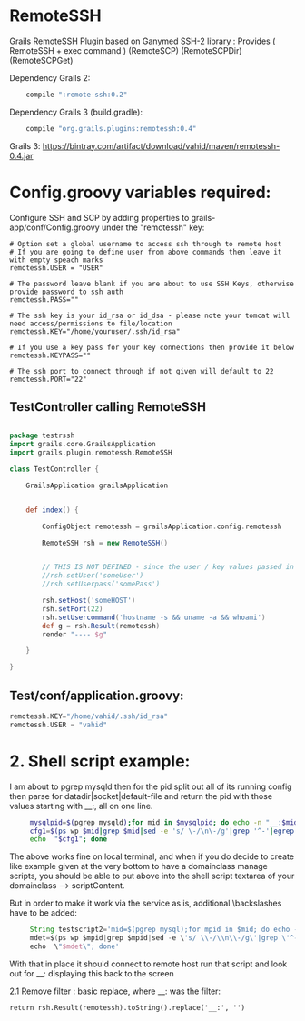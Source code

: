 RemoteSSH
=========

Grails RemoteSSH Plugin based on Ganymed SSH-2 library : Provides ( RemoteSSH + exec command ) (RemoteSCP) (RemoteSCPDir) (RemoteSCPGet)


Dependency Grails 2:

```groovy
	compile ":remote-ssh:0.2"
```

Dependency Grails 3 (build.gradle):

```groovy
	compile "org.grails.plugins:remotessh:0.4"
```


Grails 3:  https://bintray.com/artifact/download/vahid/maven/remotessh-0.4.jar
	

# Config.groovy variables required:

Configure SSH and SCP by adding properties to grails-app/conf/Config.groovy under the "remotessh" key:


    # Option set a global username to access ssh through to remote host
    # If you are going to define user from above commands then leave it with empty speach marks
    remotessh.USER = "USER"

    # The password leave blank if you are about to use SSH Keys, otherwise provide password to ssh auth
    remotessh.PASS=""

    # The ssh key is your id_rsa or id_dsa - please note your tomcat will need access/permissions to file/location
    remotessh.KEY="/home/youruser/.ssh/id_rsa"

    # If you use a key pass for your key connections then provide it below
    remotessh.KEYPASS=""

    # The ssh port to connect through if not given will default to 22
    remotessh.PORT="22"




## TestController calling RemoteSSH
```groovy

package testrssh
import grails.core.GrailsApplication
import grails.plugin.remotessh.RemoteSSH

class TestController {

    GrailsApplication grailsApplication


    def index() {

        ConfigObject remotessh = grailsApplication.config.remotessh

        RemoteSSH rsh = new RemoteSSH()


        // THIS IS NOT DEFINED - since the user / key values passed in via configObject above..
        //rsh.setUser('someUser')
        //rsh.setUserpass('somePass')

        rsh.setHost('someHOST')
        rsh.setPort(22)
        rsh.setUsercommand('hostname -s && uname -a && whoami')
        def g = rsh.Result(remotessh)
        render "---- $g"

    }

}
```

## Test/conf/application.groovy:
```groovy
remotessh.KEY="/home/vahid/.ssh/id_rsa"
remotessh.USER = "vahid"
```



# 2. Shell script example:
I am about to pgrep mysqld then for the pid split out all of its running config then parse for datadir|socket|default-file and return the pid with those values starting with __:, all on one line.

```bash
	 mysqlpid=$(pgrep mysqld);for mid in $mysqlpid; do echo -n "__:$mid config is ";
	 cfg1=$(ps wp $mid|grep $mid|sed -e 's/ \-/\n\-/g'|grep '^-'|egrep "datadir|socket|default-file"|tr  "\n\r" " ");
	 echo  "$cfg1"; done
```
The above works fine on local terminal, and when if you do decide to create like example given at the very bottom to have a
 domainclass manage scripts, you should be able to put above into the shell script textarea of your domainclass --> scriptContent.


But in order to make it work via the service as is, additional \backslashes have to be added:


```groovy
	 String testscript2='mid=$(pgrep mysql);for mpid in $mid; do echo -n \"__:$mpid config is \";
	 mdet=$(ps wp $mpid|grep $mpid|sed -e \'s/ \\-/\\n\\-/g\'|grep \'^-\'|egrep \"datadir|socket|default-file\"|tr  \"\\n\\r\" \" \");
	 echo  \"$mdet\"; done'


```
With that in place it should connect to remote host run that script and look out for __: displaying this back to the screen


2.1 Remove filter : basic replace, where __: was the filter:

    return rsh.Result(remotessh).toString().replace('__:', '')

